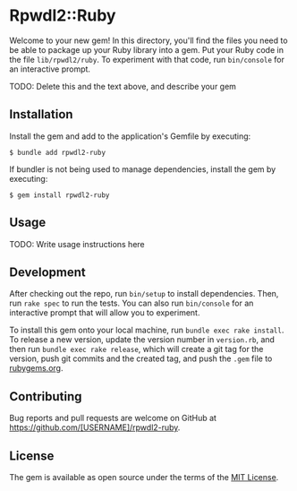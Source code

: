 # Rpwdl2::Ruby

Welcome to your new gem! In this directory, you'll find the files you need to be able to package up your Ruby library into a gem. Put your Ruby code in the file `lib/rpwdl2/ruby`. To experiment with that code, run `bin/console` for an interactive prompt.

TODO: Delete this and the text above, and describe your gem

## Installation

Install the gem and add to the application's Gemfile by executing:

    $ bundle add rpwdl2-ruby

If bundler is not being used to manage dependencies, install the gem by executing:

    $ gem install rpwdl2-ruby

## Usage

TODO: Write usage instructions here

## Development

After checking out the repo, run `bin/setup` to install dependencies. Then, run `rake spec` to run the tests. You can also run `bin/console` for an interactive prompt that will allow you to experiment.

To install this gem onto your local machine, run `bundle exec rake install`. To release a new version, update the version number in `version.rb`, and then run `bundle exec rake release`, which will create a git tag for the version, push git commits and the created tag, and push the `.gem` file to [rubygems.org](https://rubygems.org).

## Contributing

Bug reports and pull requests are welcome on GitHub at https://github.com/[USERNAME]/rpwdl2-ruby.

## License

The gem is available as open source under the terms of the [MIT License](https://opensource.org/licenses/MIT).
